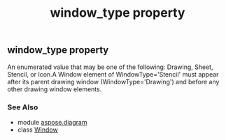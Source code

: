 ﻿---
title: window_type property
second_title: Aspose.Diagram for Python via .NET API References
description: 
type: docs
weight: 320
url: /python-net/aspose.diagram/window/window_type/
is_root: false
---

## window_type property


An enumerated value that may be one of the following: Drawing, Sheet, Stencil, or Icon.A Window element of WindowType='Stencil' must appear after its parent drawing window (WindowType='Drawing') and before any other drawing window elements.

### See Also
* module [aspose.diagram](../../)
* class [Window](/diagram/python-net/aspose.diagram/window)
